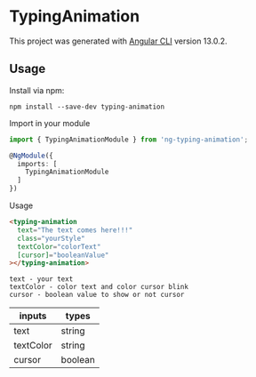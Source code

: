 # TypingAnimation

This project was generated with [Angular CLI](https://github.com/angular/angular-cli) version 13.0.2.

## Usage
Install via npm:
```shell
npm install --save-dev typing-animation
```

Import in your module

```ts
import { TypingAnimationModule } from 'ng-typing-animation';

@NgModule({
  imports: [
    TypingAnimationModule
  ]
})
```

Usage

```html
<typing-animation
  text="The text comes here!!!"
  class="yourStyle"
  textColor="colorText"
  [cursor]="booleanValue"
></typing-animation>
```

```
text - your text
textColor - color text and color cursor blink
cursor - boolean value to show or not cursor
```

| inputs    | types   |
| --------- | ------- |
| text      | string  |
| textColor | string  |
| cursor    | boolean |
